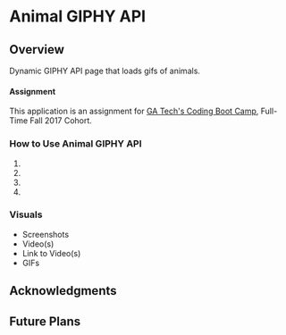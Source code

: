 # Animal GIPHY API

## Overview
Dynamic GIPHY API page that loads gifs of animals.

#### Assignment
This application is an assignment for [GA Tech's Coding Boot Camp](https://codingbootcamp.pe.gatech.edu/), Full-Time Fall 2017 Cohort.

### How to Use Animal GIPHY API
1.
2.
3.
4.

### Visuals
+ Screenshots
+ Video(s)
+ Link to Video(s)
+ GIFs

## Acknowledgments

## Future Plans
